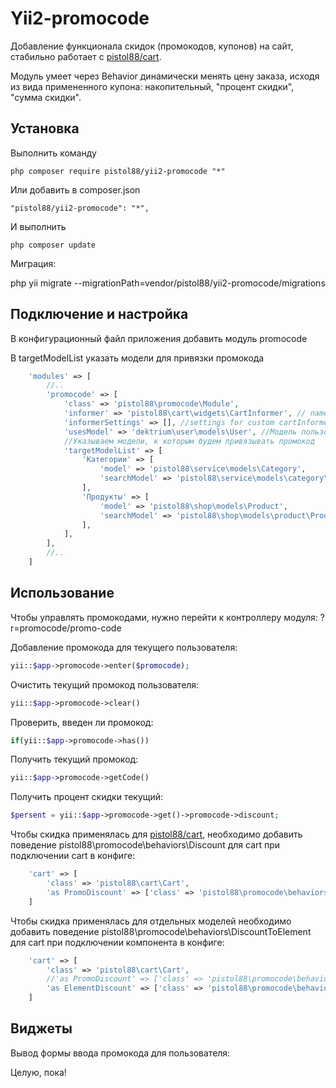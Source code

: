 Yii2-promocode
==========
Добавление функционала скидок (промокодов, купонов) на сайт, стабильно работает с [pistol88/cart](http://github.com/pistol88/yii2-cart).

Модуль умеет через Behavior динамически менять цену заказа, исходя из вида примененного купона: накопительный, "процент скидки", "сумма скидки".

Установка
---------------------------------
Выполнить команду

```
php composer require pistol88/yii2-promocode "*"
```

Или добавить в composer.json

```
"pistol88/yii2-promocode": "*",
```

И выполнить

```
php composer update
```

Миграция:

php yii migrate --migrationPath=vendor/pistol88/yii2-promocode/migrations

Подключение и настройка
---------------------------------
В конфигурационный файл приложения добавить модуль promocode 

В targetModelList указать модели для привязки промокода

```php
    'modules' => [
        //..
        'promocode' => [
            'class' => 'pistol88\promocode\Module',
            'informer' => 'pistol88\cart\widgets\CartInformer', // namespace to custom cartInformer widget
            'informerSettings' => [], //settings for custom cartInformer widget
            'usesModel' => 'dektrium\user\models\User', //Модель пользователей
            //Указываем модели, к которым будем привязывать промокод
            'targetModelList' => [
                'Категории' => [
                    'model' => 'pistol88\service\models\Category',
                    'searchModel' => 'pistol88\service\models\category\CategorySearch'
                ],
                'Продукты' => [
                    'model' => 'pistol88\shop\models\Product',
                    'searchModel' => 'pistol88\shop\models\product\ProductSearch'
                ],            
            ],
        ],
        //..
    ]
```

Использование
---------------------------------

Чтобы управлять промокодами, нужно перейти к контроллеру модуля: ?r=promocode/promo-code

Добавление промокода для текущего пользователя:
```php
yii::$app->promocode->enter($promocode);
```

Очистить текущий промокод пользователя:
```php
yii::$app->promocode->clear()
```

Проверить, введен ли промокод:
```php
if(yii::$app->promocode->has())
```

Получить текущий промокод:
```php
yii::$app->promocode->getCode()
```

Получить процент скидки текущий:
```php
$persent = yii::$app->promocode->get()->promocode->discount;
```

Чтобы скидка применялась для [pistol88/cart](http://github.com/pistol88/yii2-cart), необходимо добавить поведение pistol88\promocode\behaviors\Discount для cart при подключении cart в конфиге:

```php
    'cart' => [
        'class' => 'pistol88\cart\Cart',
        'as PromoDiscount' => ['class' => 'pistol88\promocode\behaviors\Discount'],
    ]
```

Чтобы скидка применялась для отдельных моделей необходимо добавить поведение pistol88\promocode\behaviors\DiscountToElement для cart при подключении компонента в конфиге:

```php
    'cart' => [
        'class' => 'pistol88\cart\Cart',
        //'as PromoDiscount' => ['class' => 'pistol88\promocode\behaviors\Discount'],
        'as ElementDiscount' => ['class' => 'pistol88\promocode\behaviors\DiscountToElement'],
    ]
```

Виджеты
---------------------------------
Вывод формы ввода промокода для пользователя:
<?=\pistol88\promocode\widgets\Enter::widget();?>

Целую, пока!
